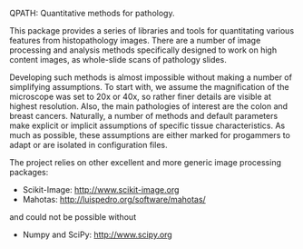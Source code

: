 QPATH: Quantitative methods for pathology.

This package provides a series of libraries and tools for quantitating various features from histopathology images.
There are a number of image processing and analysis methods specifically designed to work on high content images, as
whole-slide scans of pathology slides. 

Developing such methods is almost impossible without making a number of simplifying assumptions. To start with, 
we assume the magnification of the microscope was set to 20x or 40x, so rather finer details are visible at highest
resolution. Also, the main pathologies of interest are the colon and breast cancers. Naturally, a number of
methods and default parameters make explicit or implicit assumptions of specific tissue characteristics. As much
as possible, these assumptions are either marked for progammers to adapt or are isolated in configuration files.

The project relies on other excellent and more generic image processing packages:

- Scikit-Image: http://www.scikit-image.org
- Mahotas: http://luispedro.org/software/mahotas/

and could not be possible without

- Numpy and SciPy: http://www.scipy.org
